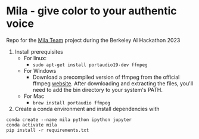 # Mila - give color to your authentic voice
Repo for the [Mila Team](https://devpost.com/software/qw-qox4r8) project during the Berkeley AI Hackathon 2023

1. Install prerequisites
	-  For linux:
		- `sudo apt-get install portaudio19-dev ffmpeg`
	-  For Windows
		- Download a precompiled version of ffmpeg from the official ffmpeg [website](https://ffmpeg.org/download.html#build-windows). After downloading and extracting the files, you'll need to add the bin directory to your system's PATH.
	- For Mac
		- ```brew install portaudio ffmpeg```
2. Create a conda environment and install dependencies with
```
conda create --name mila python ipython jupyter
conda activate mila
pip install -r requirements.txt
```
